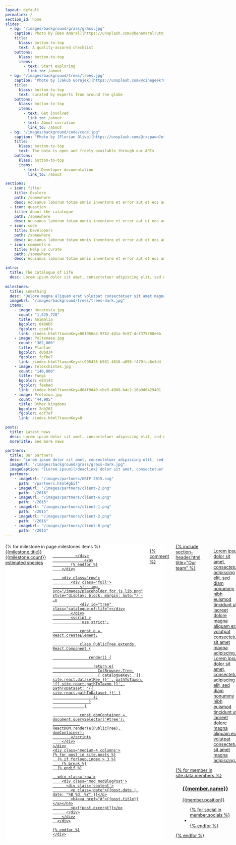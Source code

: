 ```yaml
---
layout: default
permalink: /
section_id: home
slides:
  - bg: "/images/background/grass/grass.jpg"
    caption: Photo by [Ben Amaral](https://unsplash.com/@benamaral?utm_source=unsplash&utm_medium=referral&utm_content=creditCopyText) on [Unsplash](https://unsplash.com/search/photos/developer-nature?utm_source=unsplash&utm_medium=referral&utm_content=creditCopyText)
    title:
      klass: bottom-to-top
      text: A quality-assured checklist
    buttons:
      klass: bottom-to-top
      items:
        - text: Start exploring
          link_to: /about
  - bg: "/images/background/trees/trees.jpg"
    caption: "Photo by [Jakub Gorajek](https://unsplash.com/@cinegeek?utm_source=unsplash&utm_medium=referral&utm_content=creditCopyText) on [Unsplash](https://unsplash.com/search/photos/developer-nature?utm_source=unsplash&utm_medium=referral&utm_content=creditCopyText)"
    title:
      klass: bottom-to-top
      text: Curated by experts from around the globe
    buttons:
      klass: bottom-to-top
      items:
        - text: Get involved
          link_to: /about
        - text: About curration
          link_to: /about
  - bg: "/images/background/code/code.jpg"
    caption: "Photo by [Florian Olivo](https://unsplash.com/@rxspawn?utm_source=unsplash&utm_medium=referral&utm_content=creditCopyText) on [Unsplash](https://unsplash.com/search/photos/developer-nature?utm_source=unsplash&utm_medium=referral&utm_content=creditCopyText)"
    title:
      klass: bottom-to-top
      text: The data is open and freely available through our APIs
    buttons:
      klass: bottom-to-top
      items:
        - text: Developer documentation
          link_to: /about

sections:
  - icon: filter
    title: Explore
    path: /somewhere
    desc: Acusamus laborum totam omnis inventore et error aut et eos aut. fuga mollitia vitae id enim omnis perspiciatis. modi maxime eos.
  - icon: question
    title: About the catalogue
    path: /somewhere
    desc: Acusamus laborum totam omnis inventore et error aut et eos aut. fuga mollitia vitae id enim omnis perspiciatis. modi maxime eos.
  - icon: code
    title: Developers
    path: /somewhere
    desc: Acusamus laborum totam omnis inventore et error aut et eos aut. fuga mollitia vitae id enim omnis perspiciatis. modi maxime eos.
  - icon: comments-o
    title: Help us curate
    path: /somewhere
    desc: Acusamus laborum totam omnis inventore et error aut et eos aut. fuga mollitia vitae id enim omnis perspiciatis. modi maxime eos.

intro:
  title: The Catalogue of Life
  desc: Lorem ipsum dolor sit amet, consectetuer adipiscing elit, sed diam nonummy nibh euismod tincidunt ut laoreet dolore magna aliquam erat volutpat consectetuer sit amet magna adipiscing. Lorem ipsum dolor sit amet, consectetuer adipiscing elit, sed diam nonummy nibh euismod tincidunt ut laoreet dolore magna aliquam erat volutpat consectetuer sit amet magna adipiscing.
  
milestones:
  title: something
  desc: "Dolore magna aliquam erat volutpat consectetuer sit amet magna adipiscing. Lorem ipsum dolor sit amet, consectetuer adipiscing elit, sed diam nonummy nibh euismod tincidunt ut laoreet dolore magna aliquam erat volutpat consectetuer sit amet magna adipiscing."
  imageUrl: "/images/background/trees/trees-dark.jpg"
  items:
    - image: Hecatesia.jpg
      count: "1,525,728"
      title: Animalia
      bgcolor: 0480b5
      fgcolor: ccedfa
      link: /index.html?taxonKey=061950e4-9782-4d1a-9c87-dcf375788e6b
    - image: Pultenaea.jpg
      count: "382,000"
      title: Plantae
      bgcolor: d0bd34
      fgcolor: fcfbe7
      link: /index.html?taxonKey=fc995438-b561-4616-a896-f479fca6e3d4
    - image: Teloschistes.jpg
      count: "140,000"
      title: Fungi
      bgcolor: e83143
      fgcolor: feebed
      link: /index.html?taxonKey=d64f9d40-cbe5-4908-b4c2-16a9d6429401
    - image: Protozoa.jpg
      count: "44,985"
      title: Other kingdoms
      bgcolor: 2db261
      fgcolor: ecf7ef
      link: /index.html?taxonKey=0

posts:
  title: Latest news
  desc: Lorem ipsum dolor sit amet, consectetuer adipiscing elit, sed diam nonummy nibh euismod tincidunt ut laoreet dolore magna aliquam erat volutpat consectetuer sit amet magna adipiscing. Lorem ipsum dolor sit amet, consectetuer adipiscing elit, sed diam nonummy nibh euismod tincidunt ut laoreet dolore magna aliquam erat volutpat consectetuer sit amet magna adipiscing.
  moreTitle: See more news

partners:
  title: Our partners
  desc: "Lorem ipsum dolor sit amet, consectetuer adipiscing elit, sed diam nonummy nibh euismod tincidunt ut laoreet dolore magna aliquam erat volutpat consectetuer sit amet magna adipiscing. Lorem ipsum dolor sit amet, consectetuer adipiscing elit, sed diam nonummy nibh euismod tincidunt ut laoreet dolore magna aliquam erat volutpat consectetuer sit amet magna adipiscing."
  imageUrl: "/images/background/grass/grass-dark.jpg"
  imageCaption: "[Lorem ipsum](/deadlink) dolor sit amet, consectetuer adipiscing elit"
  partners: 
    - imageUrl: "/images/partners/GBIF-2015.svg"
      path: "/partners.html#gbif"
    - imageUrl: "/images/partners/client-2.png"
      path: "/2016"
    - imageUrl: "/images/partners/client-6.png"
      path: "/2015"
    - imageUrl: "/images/partners/client-1.png"
      path: "/2015"
    - imageUrl: "/images/partners/client-2.png"
      path: "/2016"
    - imageUrl: "/images/partners/client-6.png"
      path: "/2015"
---
```


<div class='full'>
  <div class='row'>
    <div class="medium-8 columns" style="background: white; margin-top: 20px; margin-bottom: 60px">
        <div class='row'>
            {% for milestone in page.milestones.items %}
                  <a href="{{milestone.link}}">
              <div class='small-3 small-3 columns' style='background-color: #fff;'>
                <div class='mod modMilestone' style='background-image: url(/images/kingdoms/{{milestone.image}}); background-size: cover;'>
                    <div class="milestoneText" style='background-color: #{{milestone.bgcolor}}; color: #{{milestone.fgcolor}};'>
                        <div class="milestoneTitle">{{milestone.title}}</div>
                        <div class="milestoneCount">{{milestone.count}} estimated species</div>
                    </div>
                </div>

              </div>
                  </a>
            {% endfor %}
        </div>

        <div class='row'>
            <div class='full'>
                <!-- img src="/images/placeholder_for_js_lib.png" style="display: block; margin: auto;"/ -->
                <div id="tree" class="catalogue-of-life"></div>
            </div>
            <script >
                'use strict';

                const e = React.createElement;

                class PublicTree extends React.Component {

                    render() {

                      return e(
                        ColBrowser.Tree,
                        { catalogueKey: '{{ site.react.datasetKey }}' , pathToTaxon: '{{ site.react.pathToTaxon }}', pathToDataset: '{{ site.react.pathToDataset }}' }
                      );
                    }
                  }

                const domContainer = document.querySelector('#tree');
                ReactDOM.render(e(PublicTree), domContainer);
            </script>
        </div>
    </div>
    <div class='medium-4 columns'>
    {% for post in site.posts %}
      {% if forloop.index > 3 %}
        {% break %}
      {% endif %}

      <div class='row'>
        <div class='mod modBlogPost'>
          <div class='content'>
            <p class='date'>{{post.date | date: "%B %d, %Y" }}</p>
            <h4><a href="#">{{post.title}}</a></h4>
            <p>{{post.excerpt}}</p>
          </div>
        </div>
      </div>

    {% endfor %}
    </div>
  </div>
  <div class='spacing'></div>
</div>


{% comment %}
<div class='full'>
  <div class='row'>
    <div class='large-12 columns'>
      {% include section-header.html title="Our team" %}
      <div class='spacing'></div>
      <p>
        Lorem ipsum dolor sit amet, consectetuer adipiscing elit, sed diam nonummy nibh euismod tincidunt ut laoreet dolore magna aliquam erat volutpat consectetuer sit amet magna adipiscing. Lorem ipsum dolor sit amet, consectetuer adipiscing elit, sed diam nonummy nibh euismod tincidunt ut laoreet dolore magna aliquam erat volutpat consectetuer sit amet magna adipiscing.
      </p>
      <div class='two spacing'></div>
    </div>
  </div>
  <div class='row'>
    {% for member in site.data.members %}
      <div class='small-6 medium-3 large-3 columns'>
        <div class='mod modTeamMember'>
          <div class='member'>
            <img class="avatar" alt="" src="{{ member.avatar }}" />
            <div class='overlay'>
              <div class='intro'>
                <h3>{{member.name}}</h3>
                <p>{{member.position}}</p>
                <ul class='socials'>
                  {% for social in member.socials %}
                    <li>
                      <a href='{{social.link}}'>
                        <i class='fa fa-{{social.icon}}'></i>
                      </a>
                    </li>
                  {% endfor %}
                </ul>
              </div>
            </div>
          </div>
          <div class='two spacing'></div>
        </div>
      </div>
    {% endfor %}
  </div>
</div>
{% endcomment %}


{% include our-partners.html %}

{% comment %}
<div class='full no-padding' style='background: #fff'>
  <div class='two spacing'></div>
  <div class='mod modCallToAction'>
    <div class='row'>
      <div class='medium-9 large-9 columns'>
        <p>Like what you see here? Checkout this theme and start to build your site immediately.</p>
      </div>
      <div class='medium-3 large-3 columns'>
        <a class='button' href='http://themeforest.net/user/honryou/portfolio?ref=honryou'>Learn more</a>
      </div>
    </div>
  </div>
  <div class='spacing'></div>
</div>
{% endcomment %}
